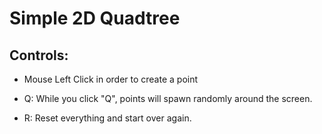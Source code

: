 # Simple 2D Quadtree

## Controls:

- Mouse Left Click in order to create a point

- Q: While you click "Q", points will spawn randomly around the screen.

- R: Reset everything and start over again.